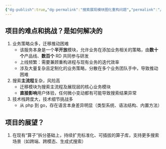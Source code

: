 ```yaml
---
{"dg-publish":true,"dg-permalink":"搜索展现模块图化重构问题","permalink":"/搜索展现模块图化重构问题/","tags":["项目"]}
---
```



## 项目的难点和挑战？是如何解决的

1. 业务策略众多，迁移推动困难
	- 该服务本身是一个**半开放**模块，允许业务在添加业务相关的策略，由**数十个**产品线、**数百个** RD 共同参与研发
	- 上线频繁：需要兼顾重构进程与现有业务的迭代效率
	- 涉及大量复杂且定制化的业务策略，分散在多个业务团队手中，导致推动困难
2. 搜索**主流程**复杂，风险高
	- 迁移模块为搜索主流程及展现层的核心业务模块
	- **直接影响**用户体验，任何微小变动都有可能导致搜索结果异常
3. 技术栈跨度大，技术细节挑战多
	- 从 php 到 go，存在语言本身差异明显（类型系统、语法结构、内置方法）

## 项目的展望？

1. 在现有“算子”拆分基础上，持续扩充标准化、可插拔的算子库，支持更多搜索场景（如跨端、跨模态、生成式搜索）